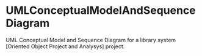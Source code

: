 # UMLConceptualModelAndSequenceDiagram
UML Conceptual Model and Sequence Diagram for a library system [Oriented Object Project and Analysys] project.
